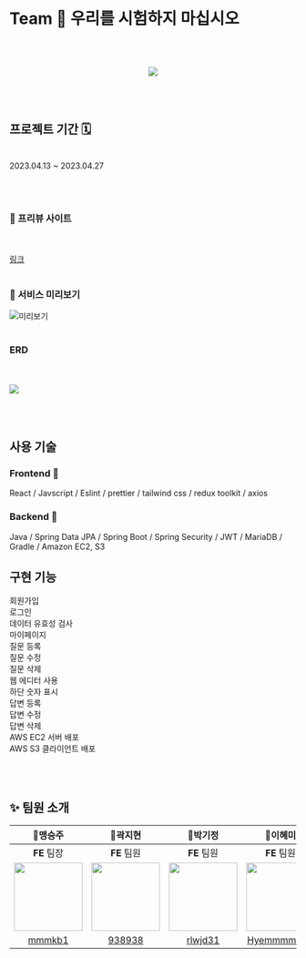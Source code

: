 # Team 🤪 우리를 시험하지 마십시오

<br /> <br />

<p align="center">
 <img src="https://cdn.discordapp.com/attachments/1080711452421275668/1101075419207311400/KakaoTalk_Photo_2023-04-27-18-20-04.png">
</p>
<br /> <br />

## 프로젝트 기간 🗓️

<br />
2023.04.13 ~ 2023.04.27

<br /><br />

### 🔗 프리뷰 사이트

<br /><br />
<a href='http://prepro28.s3-website.ap-northeast-2.amazonaws.com/'>링크</a>
<br /><br />

### 🎨 서비스 미리보기

![미리보기](https://user-images.githubusercontent.com/92746200/234821125-b0471cc4-c268-4e08-8021-b7027371f7c6.gif)
<br /><br />

### ERD

<br /><br />
<img src='https://media.discordapp.net/attachments/1096315650978353182/1101078530533638195/KakaoTalk_20230427_183221559.png?width=1878&height=934'>

<br /><br />

## 사용 기술

### Frontend 🥳

React / Javscript / Eslint / prettier / tailwind css / redux toolkit / axios

### Backend 🤩

Java / Spring Data JPA / Spring Boot / Spring Security / JWT / MariaDB / Gradle / Amazon EC2, S3

## 구현 기능

회원가입<br>
로그인<br>
데이터 유효성 검사<br>
마이페이지<br>
질문 등록<br>
질문 수정<br>
질문 삭제<br>
웹 에디터 사용<br>
하단 숫자 표시<br>
답변 등록<br>
답변 수정<br>
답변 삭제<br>
AWS EC2 서버 배포<br>
AWS S3 클라이언트 배포<br>

<br /> <br />

## ✨ 팀원 소개

|                                                🥇**맹승주**                                                 |                                                       🥈**곽지현**                                                       |                                                       🥈**박기정**                                                       |                                          🥈**이혜미**                                          |                                                      🥇**김경아**                                                       |                                                       🥈**윤지민**                                                       |                                      🥈**정수진**                                       |
| :---------------------------------------------------------------------------------------------------------: | :----------------------------------------------------------------------------------------------------------------------: | :----------------------------------------------------------------------------------------------------------------------: | :--------------------------------------------------------------------------------------------: | :---------------------------------------------------------------------------------------------------------------------: | :----------------------------------------------------------------------------------------------------------------------: | :-------------------------------------------------------------------------------------: |
|                                                 **FE** 팀장                                                 |                                                       **FE** 팀원                                                        |                                                       **FE** 팀원                                                        |                                          **FE** 팀원                                           |                                                       **BE** 팀장                                                       |                                                       **BE** 팀원                                                        |                                       **BE** 팀원                                       |
| <img src="https://cdn.discordapp.com/attachments/1095207503937142860/1101055009849880636/th.png" width=120> | <img src="https://cdn.discordapp.com/attachments/1095207503937142860/1101056057402466414/DcBZs_LV4AAwVm7.png" width=120> | <img src="https://cdn.discordapp.com/attachments/1095207503937142860/1101055498729566258/EmQgAYvUcAAdDb5.png" width=120> | <img src="https://cdn.indiepost.co.kr/uploads/images/2018/12/11/uDZ4Pt-700x525.png" width=120> | <img src="https://cdn.discordapp.com/attachments/1095207503937142860/1101055382044028988/20210802115656.png" width=120> | <img src="https://cdn.discordapp.com/attachments/1095207503937142860/1101057326238138391/EmQgAN_U0AAGAP8.jpg" width=120> | <img src="https://pbs.twimg.com/media/EmQgoW3U8AEX6JV?format=jpg&name=small" width=120> |
|                                     [mmmkb1](https://github.com/mmmkb1)                                     |                                           [938938](https://github.com/938938)                                            |                                          [rlwjd31](https://github.com/rlwjd31)                                           |                          [Hyemmmm720](https://github.com/Hyemmmm720)                           |                                          [kkyunga](https://github.com/kkyunga)                                          |                                          [Yoon-JM](https://github.com/Yoon-JM)                                           |                          [sujin13](https://github.com/sujin13)                          |
